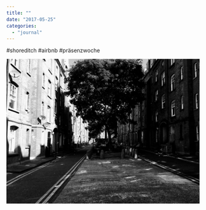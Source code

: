 ```yaml
---
title: ""
date: "2017-05-25"
categories: 
  - "journal"
---
```


#shoreditch #airbnb #präsenzwoche

![](images/1419754c89.jpg)
